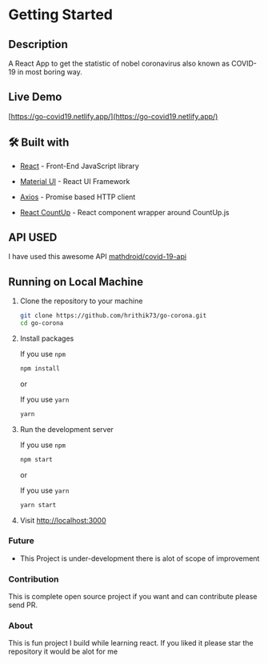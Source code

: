 # Getting Started

## Description
A React App to get the statistic of nobel coronavirus also known as COVID-19 in most boring way.

## Live Demo 
[https://go-covid19.netlify.app/](https://go-covid19.netlify.app/)

 ## 🛠️ Built with

- [React](https://es.reactjs.org/) - Front-End JavaScript library
- [Material UI](https://material-ui.com/) - React UI Framework<!-- - [react-chartjs-2](https://github.com/jerairrest/react-chartjs-2) - HTML5 Charts -->

- [Axios](https://github.com/axios/axios) - Promise based HTTP client
- [React CountUp](https://react-countup.now.sh/) - React component wrapper around CountUp.js
<!-- - [Classnames](https://jedwatson.github.io/classnames/) - Conditionally joining classNames together -->

## API USED

I have used this awesome API [mathdroid/covid-19-api](https://github.com/mathdroid/covid-19-api) 


## Running on Local Machine
1. Clone the repository to your machine

   ```bash
   git clone https://github.com/hrithik73/go-corona.git
   cd go-corona
   ```

2. Install packages

   If you use `npm`

   ```bash
   npm install
   ```

   or

   If you use `yarn`

   ```bash
   yarn
   ```

3. Run the development server

   If you use `npm`

   ```bash
   npm start
   ```

   or

   If you use `yarn`

   ```bash
   yarn start
   ```

4. Visit <http://localhost:3000>


### Future 
- This Project is under-development there is alot of scope of improvement


### Contribution
  This is complete open source project if you want and can contribute please send PR.

### About
This is fun project I build while learning react.
If you liked it please star the repository it would be alot for me 
